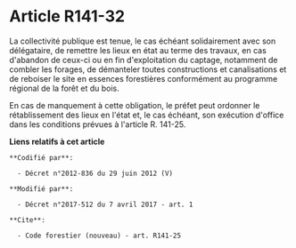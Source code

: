 # Article R141-32

La collectivité publique est tenue, le cas échéant solidairement avec son délégataire, de remettre les lieux en état au terme
des travaux, en cas d'abandon de ceux-ci ou en fin d'exploitation du captage, notamment de combler les forages, de démanteler
toutes constructions et canalisations et de reboiser le site en essences forestières conformément au programme régional de la
forêt et du bois.

En cas de manquement à cette obligation, le préfet peut ordonner le rétablissement des lieux en l'état et, le cas échéant,
son exécution d'office dans les conditions prévues à l'article R. 141-25.

**Liens relatifs à cet article**

	**Codifié par**:

	  - Décret n°2012-836 du 29 juin 2012 (V)

	**Modifié par**:

	  - Décret n°2017-512 du 7 avril 2017 - art. 1

	**Cite**:

	  - Code forestier (nouveau) - art. R141-25
